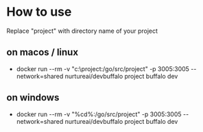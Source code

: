 
# How to use

Replace "project" with directory name of your project

## on macos / linux

* docker run --rm -v "c:\\project:/go/src/project" -p 3005:3005 --network=shared nurtureai/devbuffalo project buffalo dev

## on windows

* docker run --rm -v "%cd%:/go/src/project" -p 3005:3005 --network=shared nurtureai/devbuffalo project buffalo dev


